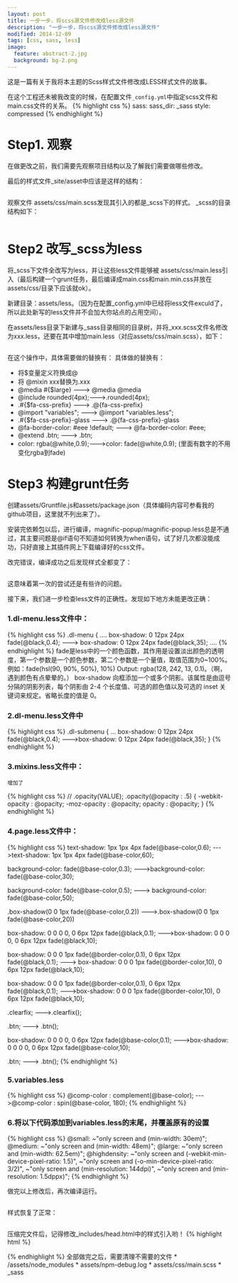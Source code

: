```yaml
---
layout: post
title: 一步一步，将scss源文件修改成less源文件
description: "一步一步，将scss源文件修改成less源文件"
modified: 2014-12-09
tags: [css, sass, less]
image:
  feature: abstract-2.jpg
  background: bg-2.png
---
```


这是一篇有关于我将本主题的Scss样式文件修改成LESS样式文件的故事。

在这个工程还未被我改变的时候，在配置文件`_config.yml`中指定scss文件和main.css文件的关系。
{% highlight css %}
sass:
    sass_dir: _sass
    style: compressed
{% endhighlight %}

# Step1. 观察
在做更改之前，我们需要先观察项目结构以及了解我们需要做哪些修改。

<!--more-->

最后的样式文件_site/asset中应该是这样的结构：
<figure>
	<a href="/images/post/2014-12-09-1.png"><img src="/images/post/2014-12-09-1.png" alt=""></a>
</figure>


观察文件 assets/css/main.scss发现其引入的都是_scss下的样式。
_scss的目录结构如下：
<figure>
	<a href="/images/post/2014-12-09-2.png"><img src="/images/post/2014-12-09-2.png" alt=""></a>
</figure>

# Step2 改写_scss为less
将_scss下文件全改写为less，并让这些less文件能够被 assets/css/main.less引入（最后构建一个grunt任务，最后编译成main.css和main.min.css并放在assets/css/目录下应该就ok）。

新建目录：assets/less。（因为在配置_config.yml中已经将less文件exculd了，所以此处新写的less文件并不会加大你站点的占用空间）。

在assets/less目录下新建与_sass目录相同的目录树，并将_xxx.scss文件名修改为xxx.less，还要在其中增加main.less（对应assets/css/main.scss），如下：

<figure>
	<a href="/images/post/2014-12-09-3.png"><img src="/images/post/2014-12-09-3.png" alt=""></a>
</figure>

在这个操作中，具体需要做的替换有：
具体做的替换有：

* 将$变量定义符换成@
* 将 @mixin xxx替换为.xxx
* @media #{$large} ---> @media @media
* @include rounded(4px);--->.rounded(4px);
* .#{$fa-css-prefix} ---> .@{fa-css-prefix}
* @import "variables"; ---> @import "variables.less";
* .#{$fa-css-prefix}-glass ---> .@{fa-css-prefix}-glass
* @fa-border-color:     #eee !default; ---> @fa-border-color:     #eee;
* @extend .btn; ---> .btn;
* color: rgba(@white,0.9);--->color: fade(@white,0.9); (里面有数字的不用变化rgba到fade)

# Step3 构建grunt任务
创建assets/Gruntfile.js和assets/package.json（具体编码内容可参看我的github项目，这里就不列出来了）。

安装完依赖包以后，进行编译，magnific-popup/magnific-popup.less总是不通过，其主要问题是@if语句不知道如何转换为when语句，试了好几次都没能成功，只好直接上其插件网上下载编译好的css文件。

改完错误，编译成功之后发现样式全都变了：
<figure>
	<a href="/images/post/2014-12-09-4.png"><img src="/images/post/2014-12-09-4.png" alt=""></a>
</figure>


这意味着第一次的尝试还是有些许的问题。

接下来，我们进一步检查less文件的正确性。发现如下地方未能更改正确：

### 1.dl-menu.less文件中：
{% highlight css %}
    .dl-menu {
        ….
        box-shadow: 0 12px 24px fade(@black,0.4); ---> box-shadow: 0 12px 24px fade(@black,35);
        ….
{% endhighlight %}
fade是less中的一个颜色函数，其作用是设置淡出颜色的透明度，第一个参数是一个颜色参数，第二个参数是一个量值，取值范围为0~100%。例如：fade(hsl(90, 90%, 50%), 10%)  Output: rgba(128, 242, 13, 0.1)。（啊，遇到颜色有点晕晕的。）
box-shadow 向框添加一个或多个阴影。该属性是由逗号分隔的阴影列表，每个阴影由 2-4 个长度值、可选的颜色值以及可选的 inset 关键词来规定。省略长度的值是 0。

### 2.dl-menu.less文件中
{% highlight css %}
    .dl-submenu {
        …
        box-shadow: 0 12px 24px fade(@black,0.4); --->box-shadow: 0 12px 24px fade(@black,35);
    }
{% endhighlight %}

### 3.mixins.less文件中：
	增加了
{% highlight css %}
	// .opacity(VALUE);
	.opacity(@opacity : .5) {
	-webkit-opacity : @opacity;
	-moz-opacity : @opacity;
	opacity : @opacity; }
{% endhighlight %}

### 4.page.less文件中：
{% highlight css %}
text-shadow: 1px 1px 4px fade(@base-color,0.6); --->text-shadow: 1px 1px 4px fade(@base-color,60);

background-color: fade(@base-color,0.3); --->background-color: fade(@base-color,30);

background-color: fade(@base-color,0.5); ---> background-color: fade(@base-color,50);

.box-shadow(0 0 1px fade(@base-color,0.2)) --->.box-shadow(0 0 1px fade(@base-color,20))

box-shadow: 0 0 0 0, 0 6px 12px fade(@black,0.1); --->box-shadow: 0 0 0 0, 0 6px 12px fade(@black,10);

box-shadow: 0 0 0 1px fade(@border-color,0.1), 0 6px 12px fade(@black,0.1); ---> box-shadow: 0 0 0 1px fade(@border-color,10), 0 6px 12px fade(@black,10);

box-shadow: 0 0 0 1px fade(@border-color,0.1), 0 6px 12px fade(@black,0.1); --->box-shadow: 0 0 0 1px fade(@border-color,10), 0 6px 12px fade(@black,10);

.clearfix; --->.clearfix();

.btn; ---> .btn();

box-shadow: 0 0 0 0, 0 6px 12px fade(@base-color,0.1); --->box-shadow: 0 0 0 0, 0 6px 12px fade(@base-color,10);

.btn; ---> .btn();
{% endhighlight %}
	
### 5.variables.less
	
{% highlight css %}
@comp-color : complement(@base-color); --->@comp-color : spin(@base-color, 180); 
{% endhighlight %}

### 6.将以下代码添加到variables.less的末尾，并覆盖原有的设置
{% highlight css %}
@small:       ~"only screen and (min-width: 30em)";
@medium:      ~"only screen and (min-width: 48em)";
@large:       ~"only screen and (min-width: 62.5em)";
@highdensity: ~"only screen and (-webkit-min-device-pixel-ratio: 1.5)",
              ~"only screen and (-o-min-device-pixel-ratio: 3/2)",
              ~"only screen and (min-resolution: 144dpi)",
              ~"only screen and (min-resolution: 1.5dppx)";
{% endhighlight %}


做完以上修改后，再次编译运行。
<figure>
	<a href="/images/post/2014-12-09-5.png"><img src="/images/post/2014-12-09-5.png" alt=""></a>
</figure>
样式恢复了正常：
<figure>
	<a href="/images/post/2014-12-09-6.png"><img src="/images/post/2014-12-09-6.png" alt=""></a>
</figure>

压缩完文件后，记得修改_includes/head.html中的样式引入哟！
{% highlight html %}
<link rel="stylesheet" href="{{ site.url }}/assets/css/main.min.css">
{% endhighlight %}
全部做完之后，需要清理不需要的文件
* /assets/node_modules
* assets/npm-debug.log
* assets/css/main.scss
* _sass
